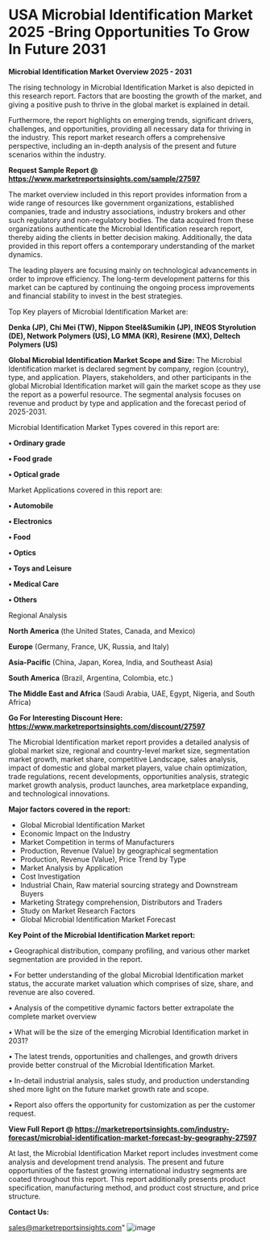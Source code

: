 # USA Microbial Identification Market 2025 -Bring Opportunities To Grow In Future 2031

<Strong> Microbial Identification Market Overview 2025 - 2031</strong>

The rising technology in Microbial Identification Market is also depicted in this research report. Factors that are boosting the growth of the market, and giving a positive push to thrive in the global market is explained in detail.

Furthermore, the report highlights on emerging trends, significant drivers, challenges, and opportunities, providing all necessary data for thriving in the industry. This report market research offers a comprehensive perspective, including an in-depth analysis of the present and future scenarios within the industry.

<strong>Request Sample Report @ <a href=https://www.marketreportsinsights.com/sample/27597>https://www.marketreportsinsights.com/sample/27597</a></strong>

The market overview included in this report provides information from a wide range of resources like government organizations, established companies, trade and industry associations, industry brokers and other such regulatory and non-regulatory bodies. The data acquired from these organizations authenticate the Microbial Identification research report, thereby aiding the clients in better decision making. Additionally, the data provided in this report offers a contemporary understanding of the market dynamics.

The leading players are focusing mainly on technological advancements in order to improve efficiency. The long-term development patterns for this market can be captured by continuing the ongoing process improvements and financial stability to invest in the best strategies.

Top Key players of Microbial Identification Market are:

<strong>Denka (JP), Chi Mei (TW), Nippon Steel&Sumikin (JP), INEOS Styrolution (DE), Network Polymers (US), LG MMA (KR), Resirene (MX), Deltech Polymers (US)</strong>

<strong><b>Global Microbial Identification Market Scope and Size:</b></strong>
The Microbial Identification market is declared segment by company, region (country), type, and application. Players, stakeholders, and other participants in the global Microbial Identification market will gain the market scope as they use the report as a powerful resource. The segmental analysis focuses on revenue and product by type and application and the forecast period of 2025-2031.

Microbial Identification Market Types covered in this report are:

<strong>• Ordinary grade

• Food grade

• Optical grade</strong>

Market Applications covered in this report are:

<strong>• Automobile

• Electronics

• Food

• Optics

• Toys and Leisure

• Medical Care

• Others</strong> 

Regional Analysis

<strong>North America</strong> (the United States, Canada, and Mexico)

<strong>Europe</strong> (Germany, France, UK, Russia, and Italy)

<strong>Asia-Pacific</strong> (China, Japan, Korea, India, and Southeast Asia)

<strong>South America</strong> (Brazil, Argentina, Colombia, etc.)

<strong>The Middle East and Africa</strong> (Saudi Arabia, UAE, Egypt, Nigeria, and South Africa)

<strong>Go For Interesting Discount Here: <a href=https://www.marketreportsinsights.com/discount/27597>https://www.marketreportsinsights.com/discount/27597</a></strong>

The Microbial Identification market report provides a detailed analysis of global market size, regional and country-level market size, segmentation market growth, market share, competitive Landscape, sales analysis, impact of domestic and global market players, value chain optimization, trade regulations, recent developments, opportunities analysis, strategic market growth analysis, product launches, area marketplace expanding, and technological innovations.

<strong><b>Major factors covered in the report:</b></strong>
<ul>
  <li>Global Microbial Identification Market </li>
  <li>Economic Impact on the Industry</li>
  <li>Market Competition in terms of Manufacturers</li>
  <li>Production, Revenue (Value) by geographical segmentation</li>
  <li>Production, Revenue (Value), Price Trend by Type</li>
  <li>Market Analysis by Application</li>
  <li>Cost Investigation</li>
  <li>Industrial Chain, Raw material sourcing strategy and Downstream Buyers</li>
  <li>Marketing Strategy comprehension, Distributors and Traders</li>
  <li>Study on Market Research Factors</li>
  <li>Global Microbial Identification Market Forecast</li>
</ul>

<strong><b>Key Point of the Microbial Identification Market report:</b></strong>

• Geographical distribution, company profiling, and various other market segmentation are provided in the report.

• For better understanding of the global Microbial Identification market status, the accurate market valuation which comprises of size, share, and revenue are also covered.

• Analysis of the competitive dynamic factors better extrapolate the complete market overview

• What will be the size of the emerging Microbial Identification market in 2031?

• The latest trends, opportunities and challenges, and growth drivers provide better construal of the Microbial Identification Market.

• In-detail industrial analysis, sales study, and production understanding shed more light on the future market growth rate and scope.

• Report also offers the opportunity for customization as per the customer request.

<strong><b>View Full Report @ <a href=https://marketreportsinsights.com/industry-forecast/microbial-identification-market-forecast-by-geography-27597>https://marketreportsinsights.com/industry-forecast/microbial-identification-market-forecast-by-geography-27597</a></b></strong>


At last, the Microbial Identification Market report includes investment come analysis and development trend analysis. The present and future opportunities of the fastest growing international industry segments are coated throughout this report. This report additionally presents product specification, manufacturing method, and product cost structure, and price structure.

<strong>Contact Us:</strong>

sales@marketreportsinsights.com"
![image](https://github.com/user-attachments/assets/91b7d164-4646-48ce-b1a1-fc3b8e6521f4)
